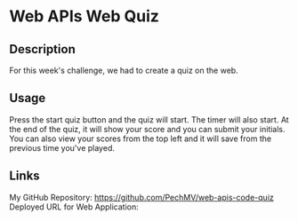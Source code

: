 # Web APIs Web Quiz

## Description
For this week's challenge, we had to create a quiz on the web.

## Usage
Press the start quiz button and the quiz will start. The timer will also start. At the end of the quiz, it will show your score and you can submit your initials. You can also view your scores from the top left and it will save from the previous time you've played. 

## Links
My GitHub Repository: https://github.com/PechMV/web-apis-code-quiz
Deployed URL for Web Application: 